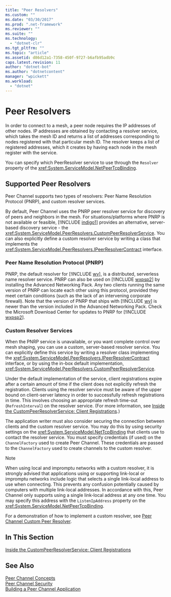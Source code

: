 ```yaml
---
title: "Peer Resolvers"
ms.custom: ""
ms.date: "03/30/2017"
ms.prod: ".net-framework"
ms.reviewer: ""
ms.suite: ""
ms.technology: 
  - "dotnet-clr"
ms.tgt_pltfrm: ""
ms.topic: "article"
ms.assetid: d86d12a1-7358-450f-9727-b6afb95adb9c
caps.latest.revision: 11
author: "dotnet-bot"
ms.author: "dotnetcontent"
manager: "wpickett"
ms.workload: 
  - "dotnet"
---
```

# Peer Resolvers
In order to connect to a mesh, a peer node requires the IP addresses of other nodes. IP addresses are obtained by contacting a resolver service, which takes the mesh ID and returns a list of addresses corresponding to nodes registered with that particular mesh ID. The resolver keeps a list of registered addresses, which it creates by having each node in the mesh register with the service.  
  
 You can specify which PeerResolver service to use through the `Resolver` property of the <xref:System.ServiceModel.NetPeerTcpBinding>.  
  
## Supported Peer Resolvers  
 Peer Channel supports two types of resolvers: Peer Name Resolution Protocol (PNRP), and custom resolver services.  
  
 By default, Peer Channel uses the PNRP peer resolver service for discovery of peers and neighbors in the mesh. For situations/platforms where PNRP is not available or feasible, [!INCLUDE [indigo1](../../../../includes/indigo1-md.md)] provides an alternative, server-based discovery service - the <xref:System.ServiceModel.PeerResolvers.CustomPeerResolverService>. You can also explicitly define a custom resolver service by writing a class that implements the <xref:System.ServiceModel.PeerResolvers.IPeerResolverContract> interface.  
  
### Peer Name Resolution Protocol (PNRP)  
 PNRP, the default resolver for [!INCLUDE [wv](../../../../includes/wv-md.md)], is a distributed, serverless name resolver service. PNRP can also be used on [!INCLUDE [wxpsp2](../../../../includes/wxpsp2-md.md)] by installing the Advanced Networking Pack. Any two clients running the same version of PNRP can locate each other using this protocol, provided they meet certain conditions (such as the lack of an intervening corporate firewall). Note that the version of PNRP that ships with [!INCLUDE [wv](../../../../includes/wv-md.md)] is newer than the version included in the Advanced Networking Pack. Check the Microsoft Download Center for updates to PNRP for [!INCLUDE [wxpsp2](../../../../includes/wxpsp2-md.md)].  
  
### Custom Resolver Services  
 When the PNRP service is unavailable, or you want complete control over mesh shaping, you can use a custom, server-based resolver service. You can explicitly define this service by writing a resolver class implementing the <xref:System.ServiceModel.PeerResolvers.IPeerResolverContract> interface, or by using the in-box default implementation, <xref:System.ServiceModel.PeerResolvers.CustomPeerResolverService>.  
  
 Under the default implementation of the service, client registrations expire after a certain amount of time if the client does not explicitly refresh the registration. Clients using the resolver service must be aware of the upper bound on client-server latency in order to successfully refresh registrations in time. This involves choosing an appropriate refresh time-out (`RefreshInterval`) on the resolver service. (For more information, see [Inside the CustomPeerResolverService: Client Registrations](../../../../docs/framework/wcf/feature-details/inside-the-custompeerresolverservice-client-registrations.md).)  
  
 The application writer must also consider securing the connection between clients and the custom resolver service. You may do this by using security settings on the <xref:System.ServiceModel.NetTcpBinding> that clients use to contact the resolver service. You must specify credentials (if used) on the `ChannelFactory` used to create Peer Channel. These credentials are passed to the `ChannelFactory` used to create channels to the custom resolver.  
  
> [!NOTE]
>  When using local and impromptu networks with a custom resolver, it is strongly advised that applications using or supporting link-local or impromptu networks include logic that selects a single link-local address to use when connecting. This prevents any confusion potentially caused by computers with multiple link-local addresses. In accordance with this, Peer Channel only supports using a single link-local address at any one time. You may specify this address with the `ListenIpAddress` property on the <xref:System.ServiceModel.NetPeerTcpBinding>.  
  
 For a demonstration of how to implement a custom resolver, see [Peer Channel Custom Peer Resolver](http://msdn.microsoft.com/library/5b75a2bb-7ff1-4a14-abe7-3debf0537d23).  
  
## In This Section  
 [Inside the CustomPeerResolverService: Client Registrations](../../../../docs/framework/wcf/feature-details/inside-the-custompeerresolverservice-client-registrations.md)  
  
## See Also  
 [Peer Channel Concepts](../../../../docs/framework/wcf/feature-details/peer-channel-concepts.md)  
 [Peer Channel Security](../../../../docs/framework/wcf/feature-details/peer-channel-security.md)  
 [Building a Peer Channel Application](../../../../docs/framework/wcf/feature-details/building-a-peer-channel-application.md)
